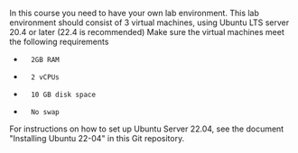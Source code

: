 In this course you need to have your own lab environment. This lab environment should consist of 3 virtual machines, using Ubuntu LTS server 20.4 or later (22.4 is recommended)
Make sure the virtual machines meet the following requirements
*       2GB RAM
*       2 vCPUs
*       10 GB disk space
*       No swap
For instructions on how to set up Ubuntu Server 22.04, see the document "Installing Ubuntu 22-04" in this Git repository.
